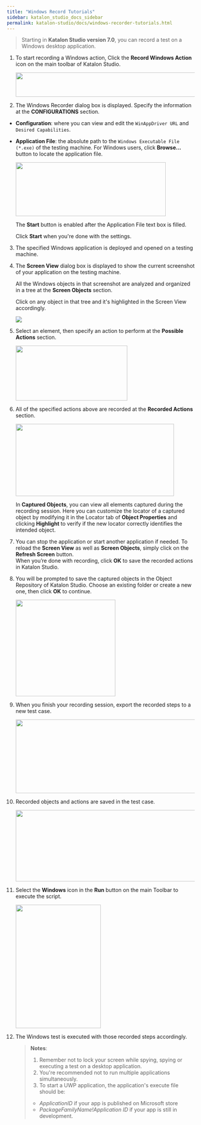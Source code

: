 ```yaml
---
title: "Windows Record Tutorials"
sidebar: katalon_studio_docs_sidebar
permalink: katalon-studio/docs/windows-recorder-tutorials.html
---
```

> Starting in **Katalon Studio version 7.0**, you can record a test on a Windows desktop application.

1. To start recording a Windows action, Click the **Record Windows Action** icon on the main toolbar of Katalon Studio.

    <img src="https://github.com/katalon-studio/docs-images/raw/master/katalon-studio/docs/introduction-desktop-app-testing/Windows_Record_Action.png" width="600.5" height="65">

2. The Windows Recorder dialog box is displayed. Specify the information at the **CONFIGURATIONS** section.

* **Configuration**: where you can view and edit the `WinAppDriver URL` and `Desired Capabilities`.

* **Application File**: the absolute path to the `Windows Executable File (*.exe)` of the testing machine. For Windows users, click **Browse...** button to locate the application file.

    <img src="https://github.com/katalon-studio/docs-images/raw/master/katalon-studio/docs/record-windows-actions/Record-step2.png" width="402" height="144">

    The **Start** button is enabled after the Application File text box is filled.

    Click **Start** when you're done with the settings.

3. The specified Windows application is deployed and opened on a testing machine.

4. The **Screen View** dialog box is displayed to show the current screenshot of your application on the testing machine.

    All the Windows objects in that screenshot are analyzed and organized in a tree at the **Screen Objects** section.

    Click on any object in that tree and it's highlighted in the Screen View accordingly.

    <img src="https://github.com/katalon-studio/docs-images/raw/master/katalon-studio/docs/record-windows-actions/highlighted.png">

5. Select an element, then specify an action to perform at the **Possible Actions** section.

    <img src="https://github.com/katalon-studio/docs-images/raw/master/katalon-studio/docs/record-windows-actions/actions.png" width="299" height="147">

6. All of the specified actions above are recorded at the **Recorded Actions** section.

    <img src="https://github.com/katalon-studio/docs-images/raw/master/katalon-studio/docs/record-windows-actions/step-6.png" width="424" height="193">

   In **Captured Objects**, you can view all elements captured during the recording session. Here you can customize the locator of a captured object by modifying it in the Locator tab of **Object Properties** and clicking **Highlight** to verify if the new locator correctly identifies the intended object.

7. You can stop the application or start another application if needed. To reload the **Screen View** as well as **Screen Objects**, simply click on the **Refresh Screen** button.\
    When you’re done with recording, click **OK** to save the recorded actions in Katalon Studio.

8. You will be prompted to save the captured objects in the Object Repository of Katalon Studio. Choose an existing folder or create a new one, then click **OK** to continue.

    <img src="https://github.com/katalon-studio/docs-images/raw/master/katalon-studio/docs/record-windows-actions/Step9.png" width="267" height="258">

9. When you finish your recording session, export the  recorded steps to a new test case.

    <img src="https://github.com/katalon-studio/docs-images/raw/master/katalon-studio/docs/record-windows-actions/Export-new-TC.png" width="494" height="197">

10. Recorded objects and actions are saved in the test case.

    <img src="https://github.com/katalon-studio/docs-images/raw/master/katalon-studio/docs/record-windows-actions/test-case.png" width="609" height="191">

11. Select the **Windows** icon in the **Run** button on the main Toolbar to execute the script.  

    <img src="https://github.com/katalon-studio/docs-images/raw/master/katalon-studio/docs/record-windows-actions/step13.png" width="228" height="330">

12. The Windows test is executed with those recorded steps accordingly.

    >**Notes**:
    >
    > 1. Remember not to lock your screen while spying, spying or executing a test on a desktop application.
    > 2. You're recommended not to run multiple applications simultaneously.
    > 3. To start a UWP application, the application's execute file should be:
    > 
    > * *ApplicationID* if your app is published on Microsoft store
    > * *PackageFamilyName!Application ID* if your app is still in development.
    
